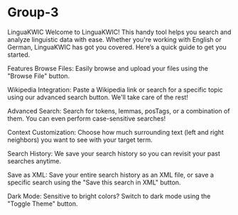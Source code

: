 # Group-3

LinguaKWIC
Welcome to LinguaKWIC! This handy tool helps you search and analyze linguistic data with ease. Whether you're working with English or German, LinguaKWIC has got you covered. Here’s a quick guide to get you started.

Features
Browse Files: Easily browse and upload your files using the "Browse File" button.


Wikipedia Integration: Paste a Wikipedia link or search for a specific topic using our advanced search button. We'll take care of the rest!


Advanced Search: Search for tokens, lemmas, posTags, or a combination of them. You can even perform case-sensitive searches!


Context Customization: Choose how much surrounding text (left and right neighbors) you want to see with your target term.


Search History: We save your search history so you can revisit your past searches anytime.


Save as XML: Save your entire search history as an XML file, or save a specific search using the "Save this search in XML" button.


Dark Mode: Sensitive to bright colors? Switch to dark mode using the "Toggle Theme" button.

